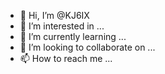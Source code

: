 - 👋 Hi, I’m @KJ6IX
- 👀 I’m interested in ...
- 🌱 I’m currently learning ...
- 💞️ I’m looking to collaborate on ...
- 📫 How to reach me ...

<!---
KJ6IX/KJ6IX is a ✨ special ✨ repository because its `README.md` (this file) appears on your GitHub profile.
You can click the Preview link to take a look at your changes.
--->
